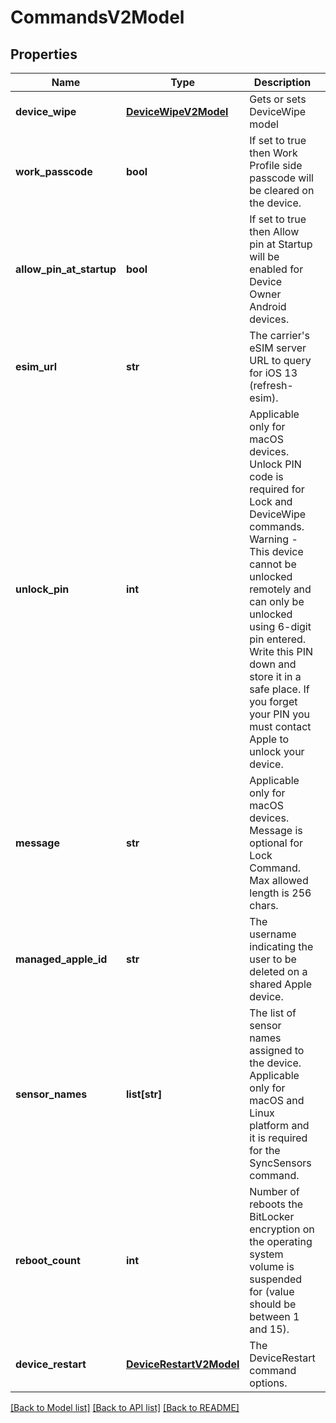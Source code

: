 # CommandsV2Model

## Properties
Name | Type | Description | Notes
------------ | ------------- | ------------- | -------------
**device_wipe** | [**DeviceWipeV2Model**](DeviceWipeV2Model.md) | Gets or sets DeviceWipe model | [optional] 
**work_passcode** | **bool** | If set to true then Work Profile side passcode will be cleared on the device. | [optional] 
**allow_pin_at_startup** | **bool** | If set to true then Allow pin at Startup will be enabled for Device Owner Android devices. | [optional] 
**esim_url** | **str** | The carrier&#39;s eSIM server URL to query for iOS 13 (refresh-esim). | [optional] 
**unlock_pin** | **int** | Applicable only for macOS devices. Unlock PIN code is required for Lock and DeviceWipe commands. Warning - This device cannot be unlocked remotely and can only be unlocked using 6-digit pin entered. Write this PIN down and store it in a safe place. If you forget your PIN you must contact Apple to unlock your device. | [optional] 
**message** | **str** | Applicable only for macOS devices. Message is optional for Lock Command. Max allowed length is 256 chars. | [optional] 
**managed_apple_id** | **str** | The username indicating the user to be deleted on a shared Apple device. | [optional] 
**sensor_names** | **list[str]** | The list of sensor names assigned to the device. Applicable only for macOS and Linux platform and it is required for the SyncSensors command. | [optional] 
**reboot_count** | **int** | Number of reboots the BitLocker encryption on the operating system volume is suspended for (value should be between 1 and 15). | [optional] 
**device_restart** | [**DeviceRestartV2Model**](DeviceRestartV2Model.md) | The DeviceRestart command options. | [optional] 

[[Back to Model list]](../README.md#documentation-for-models) [[Back to API list]](../README.md#documentation-for-api-endpoints) [[Back to README]](../README.md)


